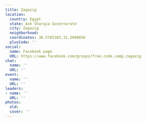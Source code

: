 ```yaml
---
title: Zagazig
location:
  country: Egypt
  state: Ash Sharqia Governorate
  city: Zagazig
  neighborhood: 
  coordinates: 30.5765383,31.5040656
  plusCode: ''
social:
  name: Facebook page
  URL: https://www.facebook.com/groups/free.code.camp.zagazig
chat:
  name: ''
  URL: ''
event:
  name: ''
  URL: ''
leaders:
- name: ''
  URL: ''
photos:
  old: 
  cover: ''
---
```

